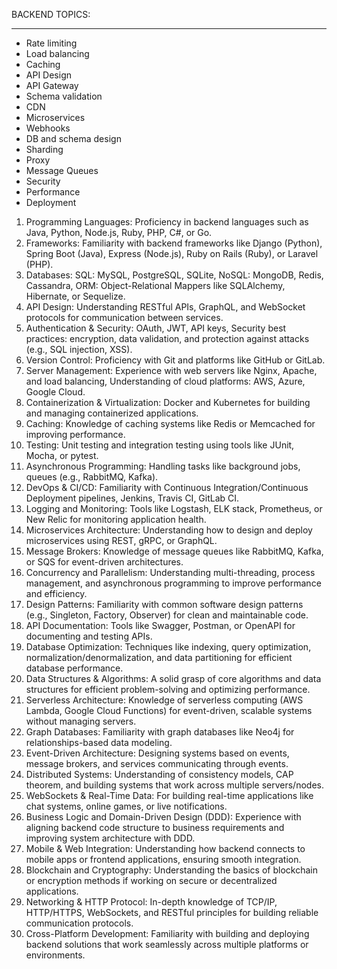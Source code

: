 BACKEND TOPICS:

---

- Rate limiting
- Load balancing
- Caching
- API Design
- API Gateway
- Schema validation
- CDN
- Microservices
- Webhooks
- DB and schema design
- Sharding
- Proxy
- Message Queues
- Security
- Performance
- Deployment

1. Programming Languages: Proficiency in backend languages such as Java, Python, Node.js, Ruby, PHP, C#, or Go.
2. Frameworks: Familiarity with backend frameworks like Django (Python), Spring Boot (Java), Express (Node.js), Ruby on Rails (Ruby), or Laravel (PHP).
3. Databases: SQL: MySQL, PostgreSQL, SQLite, NoSQL: MongoDB, Redis, Cassandra, ORM: Object-Relational Mappers like SQLAlchemy, Hibernate, or Sequelize.
4. API Design: Understanding RESTful APIs, GraphQL, and WebSocket protocols for communication between services.
5. Authentication & Security: OAuth, JWT, API keys, Security best practices: encryption, data validation, and protection against attacks (e.g., SQL injection, XSS).
6. Version Control: Proficiency with Git and platforms like GitHub or GitLab.
7. Server Management: Experience with web servers like Nginx, Apache, and load balancing, Understanding of cloud platforms: AWS, Azure, Google Cloud.
8. Containerization & Virtualization: Docker and Kubernetes for building and managing containerized applications.
9. Caching: Knowledge of caching systems like Redis or Memcached for improving performance.
10. Testing: Unit testing and integration testing using tools like JUnit, Mocha, or pytest.
11. Asynchronous Programming: Handling tasks like background jobs, queues (e.g., RabbitMQ, Kafka).
12. DevOps & CI/CD: Familiarity with Continuous Integration/Continuous Deployment pipelines, Jenkins, Travis CI, GitLab CI.
13. Logging and Monitoring: Tools like Logstash, ELK stack, Prometheus, or New Relic for monitoring application health.
14. Microservices Architecture: Understanding how to design and deploy microservices using REST, gRPC, or GraphQL.
15. Message Brokers: Knowledge of message queues like RabbitMQ, Kafka, or SQS for event-driven architectures.
16. Concurrency and Parallelism: Understanding multi-threading, process management, and asynchronous programming to improve performance and efficiency.
17. Design Patterns: Familiarity with common software design patterns (e.g., Singleton, Factory, Observer) for clean and maintainable code.
18. API Documentation: Tools like Swagger, Postman, or OpenAPI for documenting and testing APIs.
19. Database Optimization: Techniques like indexing, query optimization, normalization/denormalization, and data partitioning for efficient database performance.
20. Data Structures & Algorithms: A solid grasp of core algorithms and data structures for efficient problem-solving and optimizing performance.
21. Serverless Architecture: Knowledge of serverless computing (AWS Lambda, Google Cloud Functions) for event-driven, scalable systems without managing servers.
22. Graph Databases: Familiarity with graph databases like Neo4j for relationships-based data modeling.
23. Event-Driven Architecture: Designing systems based on events, message brokers, and services communicating through events.
24. Distributed Systems: Understanding of consistency models, CAP theorem, and building systems that work across multiple servers/nodes.
25. WebSockets & Real-Time Data: For building real-time applications like chat systems, online games, or live notifications.
26. Business Logic and Domain-Driven Design (DDD): Experience with aligning backend code structure to business requirements and improving system architecture with DDD.
27. Mobile & Web Integration: Understanding how backend connects to mobile apps or frontend applications, ensuring smooth integration.
28. Blockchain and Cryptography: Understanding the basics of blockchain or encryption methods if working on secure or decentralized applications.
29. Networking & HTTP Protocol: In-depth knowledge of TCP/IP, HTTP/HTTPS, WebSockets, and RESTful principles for building reliable communication protocols.
30. Cross-Platform Development: Familiarity with building and deploying backend solutions that work seamlessly across multiple platforms or environments.
